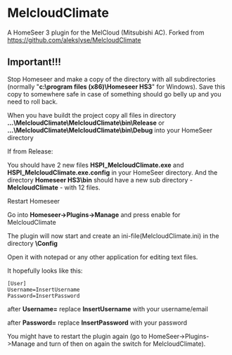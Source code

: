 # MelcloudClimate
A HomeSeer 3 plugin for the MelCloud (Mitsubishi AC). Forked from https://github.com/alekslyse/MelcloudClimate

## Important!!! 
Stop Homeseer and make a copy of the directory with all subdirectories (normally "**c:\program files (x86)\Homeseer HS3**" for Windows). Save this copy to somewhere safe in case of something should go belly up and you need to roll back.

When you have buildt the project copy all files in directory **...\MelcloudClimate\MelcloudClimate\bin\Release** or **...\MelcloudClimate\MelcloudClimate\bin\Debug** into your HomeSeer directory


If from Release:

You should have 2 new files **HSPI_MelcloudClimate.exe** and **HSPI_MelcloudClimate.exe.config** in your HomeSeer directory. And the directory **Homeseer HS3\bin** should have a new sub directory  - **MelcloudClimate** - with 12 files.

Restart Homeseer

Go into **Homeseer->Plugins->Manage** and press enable for MelcloudClimate

The plugin will now start and create an ini-file(MelcloudClimate.ini) in the directory **<Homeseer HS3>\Config**

Open it with notepad or any other application for editing text files.

It hopefully looks like this:
```
[User]
Username=InsertUsername
Password=InsertPassword
```
after **Username=** replace **InsertUsername** with your username/email

after **Password=** replace **InsertPassword** with your password

You might have to restart the plugin again (go to HomeSeer->Plugins->Manage and turn of then on again the switch for MelcloudClimate).
